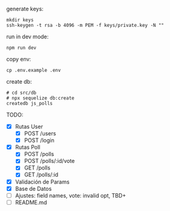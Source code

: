generate keys:

```
mkdir keys
ssh-keygen -t rsa -b 4096 -m PEM -f keys/private.key -N ""
```

run in dev mode:

```
npm run dev
```

copy env:

```
cp .env.example .env
```

create db:

```
# cd src/db
# npx sequelize db:create
createdb js_polls
```

TODO:

- [x] Rutas User
  - [x] POST /users
  - [x] POST /login
- [x] Rutas Poll
  - [x] POST /polls
  - [x] POST /polls/:id/vote
  - [x] GET /polls
  - [x] GET /polls/:id
- [x] Validación de Params
- [x] Base de Datos
- [ ] Ajustes: field names, vote: invalid opt, TBD+
- [ ] README.md
